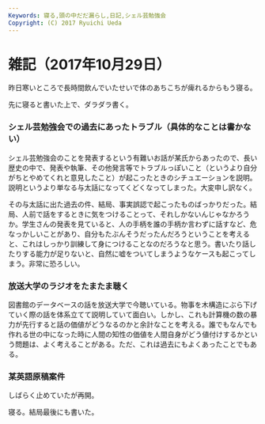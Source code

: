 ```yaml
---
Keywords: 寝る,頭の中だだ漏らし,日記,シェル芸勉強会
Copyright: (C) 2017 Ryuichi Ueda
---
```


# 雑記（2017年10月29日）

昨日寒いところで長時間飲んでいたせいで体のあちこちが痺れるからもう寝る。

先に寝ると書いた上で、ダラダラ書く。

### シェル芸勉強会での過去にあったトラブル（具体的なことは書かない）

シェル芸勉強会のことを発表するという有難いお話が某氏からあったので、長い歴史の中で、発表や執筆、その他発言等でトラブルっぽいこと（というより自分がちとやめてくれと意見したこと）が起こったときのシチュエーションを説明。説明というより単なる与太話になってくどくなってしまった。大変申し訳なく。

その与太話に出た過去の件、結局、事実誤認で起こったものばっかりだった。結局、人前で話をするときに気をつけることって、それしかないんじゃなかろうか。学生さんの発表を見ていると、人の手柄を誰の手柄か言わずに話すなど、危なっかしいことがあり、自分もたぶんそうだったんだろうということを考えると、これはしっかり訓練して身につけることなのだろうなと思う。書いたり話したりする能力が足りないと、自然に嘘をついてしまうようなケースも起こってしまう。非常に恐ろしい。

### 放送大学のラジオをたまたま聴く

図書館のデータベースの話を放送大学で今聴いている。物事を木構造にぶら下げていく際の話を体系立てて説明していて面白い。しかし、これも計算機の数の暴力が先行すると話の価値がどうなるのかと余計なことを考える。誰でもなんでも作れる世の中になった時に人間の知性の価値を人間自身がどう値付けするかという問題は、よく考えることがある。ただ、これは過去にもよくあったことでもある。

### 某英語原稿案件

しばらく止めていたが再開。


寝る。結局最後にも書いた。
